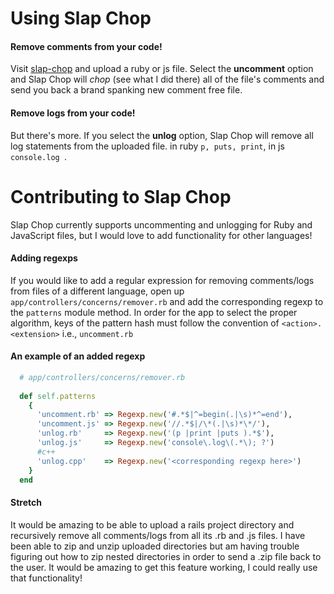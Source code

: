 # Using Slap Chop

#### Remove comments from your code!
Visit [slap-chop](https://slap-chop.herokuapp.com) and upload a ruby or js file. Select the **uncomment** option and Slap Chop will *chop* (see what I did there) all of the file's comments and send you back a brand spanking new comment free file.

#### Remove logs from your code!
But there's more. If you select the **unlog** option, Slap Chop will remove all log statements from the uploaded file. in ruby `p, puts, print`, in js `console.log `.


# Contributing to Slap Chop

Slap Chop currently supports uncommenting and unlogging for Ruby and JavaScript files, but I would love to add functionality for other languages!

#### Adding regexps
If you would like to add a regular expression for removing comments/logs from files of a different language, open up `app/controllers/concerns/remover.rb` and add the corresponding regexp to the `patterns` module method. In order for the app to select the proper algorithm, keys of the pattern hash must follow the convention of `<action>.<extension>` i.e., `uncomment.rb`

#### An example of an added regexp
```ruby
  # app/controllers/concerns/remover.rb
  
  def self.patterns
    {
      'uncomment.rb' => Regexp.new('#.*$|^=begin(.|\s)*^=end'),
      'uncomment.js' => Regexp.new('//.*$|/\*(.|\s)*\*/'),
      'unlog.rb'     => Regexp.new('(p |print |puts ).*$'),
      'unlog.js'     => Regexp.new('console\.log\(.*\); ?')
      #c++
      'unlog.cpp'    => Regexp.new('<corresponding regexp here>')
    }
  end
```

#### Stretch
It would be amazing to be able to upload a rails project directory and recursively remove all comments/logs from all its .rb and .js files. I have been able to zip and unzip uploaded directories but am having trouble figuring out how to zip nested directories in order to send a .zip file back to the user. It would be amazing to get this feature working, I could really use that functionality!




